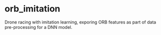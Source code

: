 # orb_imitation
Drone racing with imitation learning, exporing ORB features as part of data pre-processing for a DNN model.
